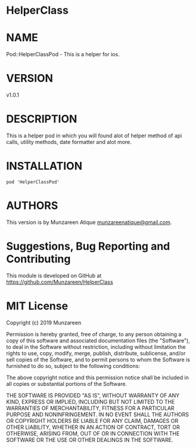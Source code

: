 # HelperClass

# NAME
Pod::HelperClassPod - This is a helper for ios.

# VERSION
v1.0.1

# DESCRIPTION
This is a helper pod in which you will found alot of helper method of api calls, utility methods, date formatter and alot more.

# INSTALLATION
`pod 'HelperClassPod'`


# AUTHORS
This version is by Munzareen Atique <munzareenatique@gmail.com>.


# Suggestions, Bug Reporting and Contributing
This module is developed on GitHub at https://github.com/Munzareen/HelperClass

# MIT License

Copyright (c) 2019 Munzareen

Permission is hereby granted, free of charge, to any person obtaining a copy
of this software and associated documentation files (the "Software"), to deal
in the Software without restriction, including without limitation the rights
to use, copy, modify, merge, publish, distribute, sublicense, and/or sell
copies of the Software, and to permit persons to whom the Software is
furnished to do so, subject to the following conditions:

The above copyright notice and this permission notice shall be included in all
copies or substantial portions of the Software.

THE SOFTWARE IS PROVIDED "AS IS", WITHOUT WARRANTY OF ANY KIND, EXPRESS OR
IMPLIED, INCLUDING BUT NOT LIMITED TO THE WARRANTIES OF MERCHANTABILITY,
FITNESS FOR A PARTICULAR PURPOSE AND NONINFRINGEMENT. IN NO EVENT SHALL THE
AUTHORS OR COPYRIGHT HOLDERS BE LIABLE FOR ANY CLAIM, DAMAGES OR OTHER
LIABILITY, WHETHER IN AN ACTION OF CONTRACT, TORT OR OTHERWISE, ARISING FROM,
OUT OF OR IN CONNECTION WITH THE SOFTWARE OR THE USE OR OTHER DEALINGS IN THE
SOFTWARE.
